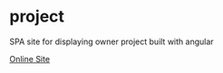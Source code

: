 # project
SPA site for displaying owner project built with angular

[Online Site](http://project.giscafer.com)

